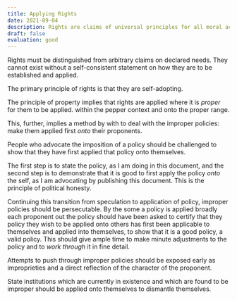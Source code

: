 ```yaml
---
title: Applying Rights
date: 2021-09-04
description: Rights are claims of universal principles for all moral actors and the foundation of all policy. 
draft: false
evaluation: good
---
```

 
 Rights must be distinguished from arbitrary claims on declared needs. They cannot exist without a self-consistent statement on how they are to be established and applied.
 
 The primary principle of rights is that they are self-adopting.
 
 The principle of property implies that rights are applied where it is _proper_ for them to be applied. within the pepper context and onto the proper range.
 
 This, further, implies a method by with to deal with the improper policies: make them applied first _onto_ their proponents.
 
 People who advocate the imposition of a policy should be challenged to show that they have first applied that policy onto themselves.
 
 The first step is to state the policy, as I am doing in this document, and the second step is to demonstrate that it is good to first apply the policy _onto_ the self, as I am advocating by publishing this document. This is the principle of political honesty.
 
 Continuing this transition from speculation to application of policy, improper policies should be persecutable. By the some a policy is applied broadly each proponent out the policy should have been asked to certify that they policy they wish to be applied onto others has first been applicable to themselves and applied into themselves, to show that it is a good policy, a valid policy. This should give ample time to make minute adjustments to the policy and to _work through_ it in fine detail.
 
 Attempts to push through improper policies should be exposed early as improprieties and a direct reflection of the character of the proponent.
 
 State institutions which are currently in existence and which are found to be improper should be applied onto themselves to dismantle themselves.
 
 